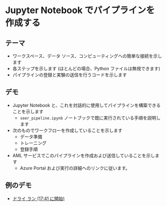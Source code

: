 # <a name="build-a-pipeline-with-jupyter-notebooks"></a>Jupyter Notebook でパイプラインを作成する

## <a name="talking-points"></a>テーマ

* ワークスペース、データ ソース、コンピューティングへの簡単な接続を示します
* 各ステップを示します (ほとんどの場合、Python ファイルは無視できます)
* パイプラインの登録と実験の送信を行うコードを示します

## <a name="demo"></a>デモ

* Jupyter Notebook と、これを対話的に使用してパイプラインを構築できることを示します
  * `seer_pipeline.ipynb` ノートブックで既に実行されている手順を説明します
* 次のものでワークフローを作成していることを示します
  * データ準備
  * トレーニング
  * 登録手順
* AML サービスでこのパイプラインを作成および送信していることを示します
  * Azure Portal および実行の詳細へのリンクに従います。

## <a name="example-demo"></a>例のデモ

* [ドライ ラン (17:41 に開始)](https://youtu.be/UgM8_4fAni8?t=1061)
